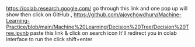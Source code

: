 https://colab.research.google.com/ go through this link and one pop up will show then click on GitHub , 
https://github.com/ajoychowdhury/Machine-Learning-Practice/blob/main/Machine%20Learning/Decision%20Tree/Decision%20Tree.ipynb  paste this link & click on search icon
It'll redirect you in colab interface
to run the click shift+enter
